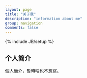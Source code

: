 ```yaml
---
layout: page
title: "关于我"
description: "information about me"
group: navigation
comments: false
---
```

{% include JB/setup %}

## 个人简介

個人簡介，暫時啥也不想寫。
